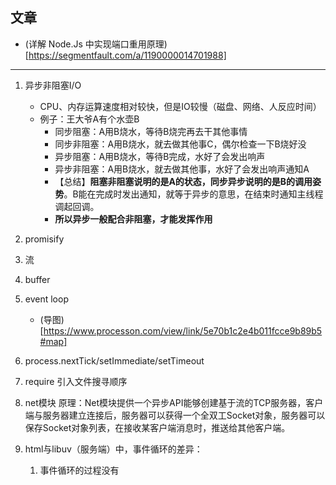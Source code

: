 
## 文章

- (详解 Node.Js 中实现端口重用原理)[https://segmentfault.com/a/1190000014701988]

---

1. 异步非阻塞I/O
   - CPU、内存运算速度相对较快，但是IO较慢（磁盘、网络、人反应时间）
   - 例子：王大爷A有个水壶B
     - 同步阻塞：A用B烧水，等待B烧完再去干其他事情
     - 同步非阻塞：A用B烧水，就去做其他事C，偶尔检查一下B烧好没
     - 异步阻塞：A用B烧水，等待B完成，水好了会发出响声
     - 异步非阻塞：A用B烧水，就去做其他事，水好了会发出响声通知A
     - 【总结】**阻塞非阻塞说明的是A的状态，同步异步说明的是B的调用姿势**。B能在完成时发出通知，就等于异步的意思，在结束时通知主线程调起回调。
     - **所以异步一般配合非阻塞，才能发挥作用**

2. promisify
3. 流
4. buffer
5. event loop
    - (导图)[https://www.processon.com/view/link/5e70b1c2e4b011fcce9b89b5#map]
6. process.nextTick/setImmediate/setTimeout
7. require 引入文件搜寻顺序

8. net模块 
   原理：Net模块提供⼀个异步API能够创建基于流的TCP服务器，客户端与服务器建⽴连接后，服务器可以获得⼀个全双⼯Socket对象，服务器可以保存Socket对象列表，在接收某客户端消息时，推送给其他客户端。

9. html与libuv（服务端）中，事件循环的差异：
    1. 事件循环的过程没有